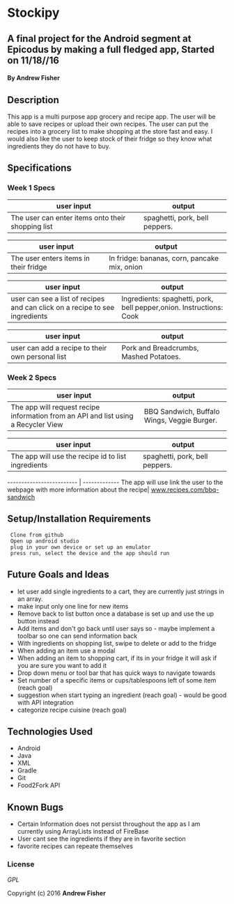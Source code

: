 # Stockipy

## A final project for the Android segment at Epicodus by making a full fledged app, Started on 11/18//16

#### By **Andrew Fisher**

## Description
This app is a multi purpose app grocery and recipe app. The user will be able to save recipes or upload their own recipes. The user can put the recipes into a grocery list to make shopping at the store fast and easy. I would also like the user to keep stock of their fridge so they know what ingredients they do not have to buy.

## Specifications



### Week 1 Specs



user input                | output
------------------------- | -------------
The user can enter items onto their shopping list| spaghetti, pork, bell peppers.


user input                | output
------------------------- | -------------
The user enters items in their fridge| In fridge: bananas, corn, pancake mix, onion


user input                | output
------------------------- | -------------
user can see a list of recipes and can click on a recipe to see ingredients| Ingredients: spaghetti, pork, bell pepper,onion. Instructions: Cook

user input                | output
------------------------- | -------------
user can add a recipe to their own personal list | Pork and Breadcrumbs, Mashed Potatoes.

### Week 2 Specs

user input                | output
------------------------- | -------------
The app will request recipe information from an API and list using a Recycler View| BBQ Sandwich, Buffalo Wings, Veggie Burger.


user input                | output
------------------------- | -------------
The app will use the recipe id to list ingredients| spaghetti, pork, bell peppers.

------------------------- | -------------
The app will use link the user to the webpage with more information about the recipe| www.recipes.com/bbq-sandwich



## Setup/Installation Requirements

```
 Clone from github
 Open up android studio
 plug in your own device or set up an emulator
 press run, select the device and the app should run
```


## Future Goals and Ideas
* let user add single ingredients to a cart, they are currently just strings in an array.
* make input only one line for new items
* Remove back to list button once a database is set up and use the up button instead
* Add items and don't go back until user says so - maybe implement a toolbar so one can send information back
* With ingredients on shopping list, swipe to delete or add to the fridge
* When adding an item use a modal
* When adding an item to shopping cart, if its in your fridge it will ask if you are sure you want to add it
* Drop down menu or tool bar that has quick ways to navigate towards
* Set number of a specific items or cups/tablespoons left of some item (reach goal)
* suggestion when start typing an ingredient (reach goal) - would be good with API integration
* categorize recipe cuisine (reach goal)

## Technologies Used

* Android
* Java
* XML
* Gradle
* Git
* Food2Fork API


## Known Bugs
* Certain Information does not persist throughout the app as I am currently using ArrayLists instead of FireBase
* User cant see the ingredients if they are in favorite section
* favorite recipes can repeate themselves

### License

*GPL*

Copyright (c) 2016 **Andrew Fisher**

